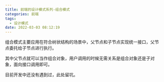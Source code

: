 ```yaml
---
title: 前端的设计模式系列-组合模式
categories: 前端
tags:
  - 设计模式
date: 2022-03-03 08:12:19
---
```


组合模式主要应用在符合树状结构的场景中，父节点和子节点实现统一接口，父节点委托给子节点进行执行。

其中父节点就可以当作组合对象，用户调用的时候无需关系是组合对象还是子对象，面向接口调用即可。

目前开发中还没有遇到过，此处留坑。
